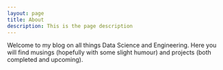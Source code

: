 ```yaml
---
layout: page
title: About
description: This is the page description
---
```


Welcome to my blog on all things Data Science and Engineering. Here you will find musings (hopefully with some slight humour) and projects (both completed and upcoming).